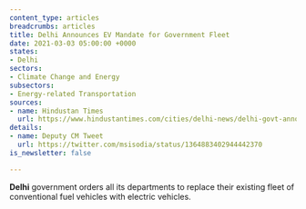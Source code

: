 ```yaml
---
content_type: articles
breadcrumbs: articles
title: Delhi Announces EV Mandate for Government Fleet
date: 2021-03-03 05:00:00 +0000
states:
- Delhi
sectors:
- Climate Change and Energy
subsectors:
- Energy-related Transportation
sources:
- name: Hindustan Times
  url: https://www.hindustantimes.com/cities/delhi-news/delhi-govt-announces-key-decision-on-evs-kejriwal-says-every-indian-is-proud-101614255333487.html
details:
- name: Deputy CM Tweet
  url: https://twitter.com/msisodia/status/1364883402944442370
is_newsletter: false

---
```

**Delhi** government orders all its departments to replace their existing fleet of conventional fuel vehicles with electric vehicles.
